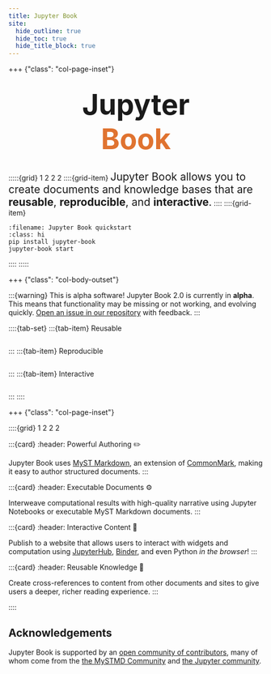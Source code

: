 ```yaml
---
title: Jupyter Book
site:
  hide_outline: true
  hide_toc: true
  hide_title_block: true
---
```


+++ {"class": "col-page-inset"}

<div style="font-weight: bold; font-size: 4em; max-width: 50%; margin:.5em auto;text-align:center;line-height:normal;">Jupyter
  <span style="color: #e07330;">Book</span>
</div>

:::::{grid} 1 2 2 2
::::{grid-item}
<span style="font-size:1.5em;">Jupyter Book allows you to create documents and knowledge bases that are **reusable**, **reproducible**, and **interactive**.</span>
::::
::::{grid-item}

```{code-block} bash
:filename: Jupyter Book quickstart
:class: hi
pip install jupyter-book
jupyter-book start
```
::::
:::::

+++ {"class": "col-body-outset"}

:::{warning} This is alpha software!
Jupyter Book 2.0 is currently in **alpha**.
This means that functionality may be missing or not working, and evolving quickly.
[Open an issue in our repository](https://github.com/jupyter-book/jupyterbook) with feedback.
:::

::::{tab-set}
:::{tab-item} Reusable
```{figure} media/videos/reusable.mp4
```
:::
:::{tab-item} Reproducible
```{figure} media/videos/reproducible.mp4
```
:::
:::{tab-item} Interactive
```{figure} media/videos/interactive.mp4
```
:::
::::

+++ {"class": "col-page-inset"}

::::{grid} 1 2 2 2

:::{card}
:header: Powerful Authoring ✏️

Jupyter Book uses [MyST Markdown](https://mystmd.org/spec), an extension of [CommonMark](https://commonmark.org/), making it easy to author structured documents.
:::

:::{card}
:header: Executable Documents ⚙

Interweave computational results with high-quality narrative using Jupyter Notebooks or executable MyST Markdown documents.
:::

:::{card}
:header: Interactive Content 🚀

Publish to a website that allows users to interact with widgets and computation using [JupyterHub](https://jupyterhub.readthedocs.io/), [Binder](https://jupyter.org/binder), and even Python _in the browser_!
:::

:::{card}
:header: Reusable Knowledge 🔎

Create cross-references to content from other documents and sites to give users a deeper, richer reading experience.
:::

::::

## Acknowledgements
Jupyter Book is supported by an [open community of contributors](https://github.com/jupyter-book/jupyter-book/graphs/contributors), many of whom come from the [the MySTMD Community](https://mystmd.org) and [the Jupyter community](https://jupyter.org/community).

